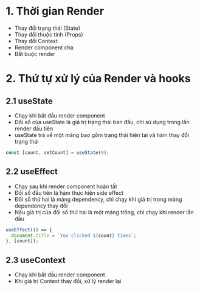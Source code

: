 # 1. Thời gian Render

- Thay đổi trạng thái (State)
- Thay đổi thuộc tính (Props)
- Thay đổi Context
- Render component cha
- Bắt buộc render

# 2. Thứ tự xử lý của Render và hooks

## 2.1 useState

- Chạy khi bắt đầu render component
- Đối số của useState là giá trị trạng thái ban đầu, chỉ sử dụng trong lần render đầu tiên
- useState trả về một mảng bao gồm trạng thái hiện tại và hàm thay đổi trạng thái

```javascript
const [count, setCount] = useState(0);
```

## 2.2 useEffect

- Chạy sau khi render component hoàn tất
- Đối số đầu tiên là hàm thực hiện side effect
- Đối số thứ hai là mảng dependency, chỉ chạy khi giá trị trong mảng dependency thay đổi
- Nếu giá trị của đối số thứ hai là một mảng trống, chỉ chạy khi render lần đầu

```javascript
useEffect(() => {
  document.title = `You clicked ${count} times`;
}, [count]);
```

## 2.3 useContext

- Chạy khi bắt đầu render component
- Khi giá trị Context thay đổi, xử lý render lại
